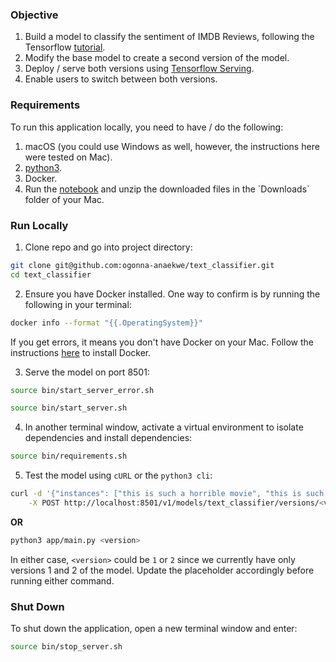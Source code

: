 ### Objective
1. Build a model to classify the sentiment of IMDB Reviews, following the Tensorflow [tutorial](https://www.tensorflow.org/hub/tutorials/tf2_text_classification).
2. Modify the base model to create a second version of the model.
3. Deploy / serve both versions using [Tensorflow Serving](https://www.tensorflow.org/tfx/guide/serving).
4. Enable users to switch between both versions.

### Requirements
To run this application locally, you need to have / do the following:
1. macOS (you could use Windows as well, however, the instructions here were tested on Mac).
2. [python3](https://programwithus.com/learn/python/install-python3-mac).
3. Docker.
4. Run the [notebook](https://colab.research.google.com/github/ogonna-anaekwe/text_classifier/blob/master/Text_Classification_with_Movie_Reviews_(Data_Eng_).ipynb) and unzip the downloaded files in the `Downloads` folder of your Mac.

### Run Locally
1. Clone repo and go into project directory:
```sh
git clone git@github.com:ogonna-anaekwe/text_classifier.git
cd text_classifier
```

2. Ensure you have Docker installed. One way to confirm is by running the following in your terminal:
```sh
docker info --format "{{.OperatingSystem}}"
```
 If you get errors, it means you don't have Docker on your Mac. Follow the instructions [here](https://docs.docker.com/docker-for-mac/install/) to install Docker.

3. Serve the model on port 8501:
```sh
source bin/start_server_error.sh
```
```sh
source bin/start_server.sh
```

4. In another terminal window, activate a virtual environment to isolate dependencies and install dependencies: 
```sh
source bin/requirements.sh
```

5. Test the model using `cURL` or the `python3 cli`:
```sh
curl -d '{"instances": ["this is such a horrible movie", "this is such a great movie", "this is such a horrible and great movie"]}' \
    -X POST http://localhost:8501/v1/models/text_classifier/versions/<version>:predict
```
**OR**
```sh
python3 app/main.py <version>
```
In either case, `<version>` could be `1` or `2` since we currently have only versions 1 and 2 of the model. Update the placeholder accordingly before running either command.

### Shut Down
To shut down the application, open a new terminal window and enter:
```sh
source bin/stop_server.sh
```